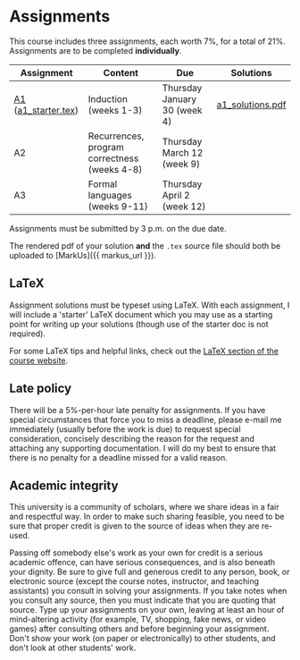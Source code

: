 # Assignments

This course includes three assignments, each worth 7%, for a total of 21%. Assignments are to be completed **individually**.

Assignment | Content | Due    | Solutions
-----------|---------|--------|-----------
[A1](assignments/a1.pdf) ([a1_starter.tex](assignments/a1_starter.tex)) | Induction (weeks 1-3) | Thursday January 30 (week 4) | [a1_solutions.pdf](assignments/a1_solutions.pdf)
A2         | Recurrences, program correctness (weeks 4-8) | Thursday March 12 (week 9) |
A3         | Formal languages (weeks 9-11) | Thursday April 2 (week 12) |

Assignments must be submitted by 3 p.m. on the due date.

The rendered pdf of your solution **and** the `.tex` source file should both be uploaded to [MarkUs]({{ markus_url }}).

## LaTeX

Assignment solutions must be typeset using LaTeX. With each assignment, I will include a 'starter' LaTeX document which you may use as a starting point for writing up your solutions (though use of the starter doc is not required).

For some LaTeX tips and helpful links, check out the [LaTeX section of the course website](../latex).

## Late policy

There will be a 5%-per-hour late penalty for assignments. If you have special circumstances that force you to miss a deadline, please e-mail me immediately (usually before the work is due) to request special consideration, concisely describing the reason for the request and attaching any supporting documentation. I will do my best to ensure that there is no penalty for a deadline missed for a valid reason.

## Academic integrity

This university is a community of scholars,
where we share ideas in a fair and respectful way.  In order to
make such sharing feasible, you need to be sure that proper credit
is given to the source of ideas when they are re-used.

Passing off somebody else's work as your own for credit is a serious
academic offence, can have serious consequences, and is also beneath
your dignity.  Be sure to give full and generous credit to any
person, book, or electronic source (except the course notes,
instructor, and teaching assistants) you consult in solving your
assignments.  If you take notes when you consult any source, then
you must indicate that you are quoting that source.  Type up your
assignments on your own, leaving at least an hour of mind-altering
activity (for example, TV, shopping, fake news, or video games) after
consulting others and before beginning your assignment.  Don't show
your work (on paper or electronically) to other students, and don't
look at other students' work.

